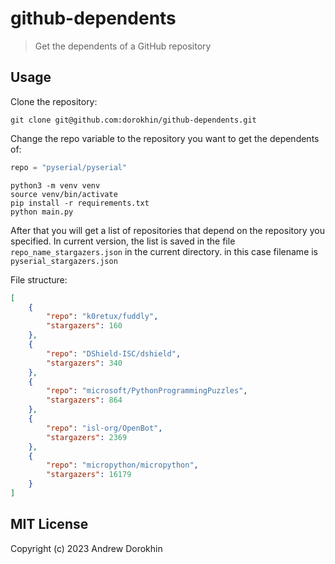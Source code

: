 # github-dependents

> Get the dependents of a GitHub repository



## Usage
Clone the repository:
```console
git clone git@github.com:dorokhin/github-dependents.git
```

Change the repo variable to the repository you want to get the dependents of:
```python
repo = "pyserial/pyserial"
```

```console
python3 -m venv venv
source venv/bin/activate
pip install -r requirements.txt
python main.py
```
After that you will get a list of repositories that depend on the repository you specified.
In current version, the list is saved in the file `repo_name_stargazers.json` in the current directory.
in this case filename is `pyserial_stargazers.json`

File structure:
```json
[
    {
        "repo": "k0retux/fuddly",
        "stargazers": 160
    },
    {
        "repo": "DShield-ISC/dshield",
        "stargazers": 340
    },
    {
        "repo": "microsoft/PythonProgrammingPuzzles",
        "stargazers": 864
    },
    {
        "repo": "isl-org/OpenBot",
        "stargazers": 2369
    },
    {
        "repo": "micropython/micropython",
        "stargazers": 16179
    }
]
```
## MIT License
Copyright (c) 2023 Andrew Dorokhin